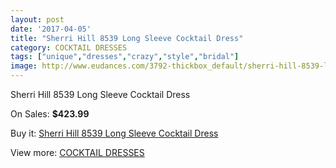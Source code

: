 ```yaml
---
layout: post
date: '2017-04-05'
title: "Sherri Hill 8539 Long Sleeve Cocktail Dress"
category: COCKTAIL DRESSES
tags: ["unique","dresses","crazy","style","bridal"]
image: http://www.eudances.com/3792-thickbox_default/sherri-hill-8539-long-sleeve-cocktail-dress.jpg
---
```

Sherri Hill 8539 Long Sleeve Cocktail Dress

On Sales: **$423.99**
<a href="https://www.eudances.com/en/cocktail-dresses/1266-sherri-hill-8539-long-sleeve-cocktail-dress.html"><amp-img layout="responsive" width="600" height="600" src="//www.eudances.com/3792-thickbox_default/sherri-hill-8539-long-sleeve-cocktail-dress.jpg" alt="Sherri Hill 8539 Long Sleeve Cocktail Dress 0" /></a>
<a href="https://www.eudances.com/en/cocktail-dresses/1266-sherri-hill-8539-long-sleeve-cocktail-dress.html"><amp-img layout="responsive" width="600" height="600" src="//www.eudances.com/3796-thickbox_default/sherri-hill-8539-long-sleeve-cocktail-dress.jpg" alt="Sherri Hill 8539 Long Sleeve Cocktail Dress 1" /></a>
<a href="https://www.eudances.com/en/cocktail-dresses/1266-sherri-hill-8539-long-sleeve-cocktail-dress.html"><amp-img layout="responsive" width="600" height="600" src="//www.eudances.com/3795-thickbox_default/sherri-hill-8539-long-sleeve-cocktail-dress.jpg" alt="Sherri Hill 8539 Long Sleeve Cocktail Dress 2" /></a>
<a href="https://www.eudances.com/en/cocktail-dresses/1266-sherri-hill-8539-long-sleeve-cocktail-dress.html"><amp-img layout="responsive" width="600" height="600" src="//www.eudances.com/3794-thickbox_default/sherri-hill-8539-long-sleeve-cocktail-dress.jpg" alt="Sherri Hill 8539 Long Sleeve Cocktail Dress 3" /></a>
<a href="https://www.eudances.com/en/cocktail-dresses/1266-sherri-hill-8539-long-sleeve-cocktail-dress.html"><amp-img layout="responsive" width="600" height="600" src="//www.eudances.com/3793-thickbox_default/sherri-hill-8539-long-sleeve-cocktail-dress.jpg" alt="Sherri Hill 8539 Long Sleeve Cocktail Dress 4" /></a>

Buy it: [Sherri Hill 8539 Long Sleeve Cocktail Dress](https://www.eudances.com/en/cocktail-dresses/1266-sherri-hill-8539-long-sleeve-cocktail-dress.html "Sherri Hill 8539 Long Sleeve Cocktail Dress")

View more: [COCKTAIL DRESSES](https://www.eudances.com/en/14-cocktail-dresses "COCKTAIL DRESSES")